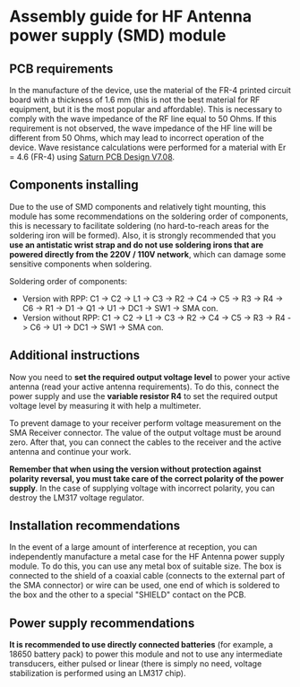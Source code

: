 # Assembly guide for HF Antenna power supply (SMD) module

## PCB requirements
In the manufacture of the device, use the material of the FR-4 printed circuit board with a thickness of 1.6 mm (this is not the best material for RF equipment, but it is the most popular and affordable). This is necessary to comply with the wave impedance of the RF line equal to 50 Ohms. If this requirement is not observed, the wave impedance of the HF line will be different from 50 Ohms, which may lead to incorrect operation of the device. Wave resistance calculations were performed for a material with Er = 4.6 (FR-4) using [Saturn PCB Design V7.08](http://www.saturnpcb.com/pcb_toolkit/).

## Components installing 
Due to the use of SMD components and relatively tight mounting, this module has some recommendations on the soldering order of components, this is necessary to facilitate soldering (no hard-to-reach areas for the soldering iron will be formed).
Also, it is strongly recommended that you **use an antistatic wrist strap and do not use soldering irons that are powered directly from the 220V / 110V network**, which can damage some sensitive components when soldering.

Soldering order of components:

- Version with RPP: C1 -> C2 -> L1 -> C3 -> R2 -> C4 -> C5 -> R3 -> R4 -> C6 -> R1 -> D1 -> Q1 -> U1 -> DC1 -> SW1 -> SMA con.
- Version without RPP: C1 -> C2 -> L1 -> C3 -> R2 -> C4 -> C5 -> R3 -> R4 -> C6 -> U1 -> DC1 -> SW1 -> SMA con.

## Additional instructions
Now you need to **set the required output voltage level** to power your active antenna (read your active antenna requirements). To do this, connect the power supply and use the **variable resistor R4** to set the required output voltage level by measuring it with help a multimeter.  

To prevent damage to your receiver perform voltage measurement on the SMA Receiver connector. The value of the output voltage must be around zero. After that, you can connect the cables to the receiver and the active antenna and continue your work.  

**Remember that when using the version without protection against polarity reversal, you must take care of the correct polarity of the power supply**. In the case of supplying voltage with incorrect polarity, you can destroy the LM317 voltage regulator.

## Installation recommendations
In the event of a large amount of interference at reception, you can independently manufacture a metal case for the HF Antenna power supply module. To do this, you can use any metal box of suitable size. The box is connected to the shield of a coaxial cable (connects to the external part of the SMA connector) or wire can be used, one end of which is soldered to the box and the other to a special "SHIELD" contact on the PCB.

## Power supply recommendations
**It is recommended to use directly connected batteries** (for example, a 18650 battery pack) to power this module and not to use any intermediate transducers, either pulsed or linear (there is simply no need, voltage stabilization is performed using an LM317 chip).
